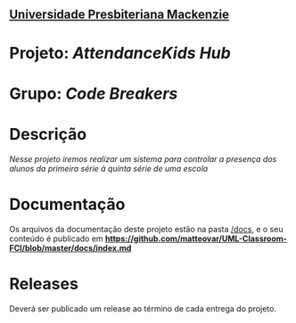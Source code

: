<h2><a href= "https://www.mackenzie.br">Universidade Presbiteriana Mackenzie</a></h2>

# Projeto: *AttendanceKids Hub*

# Grupo: *Code Breakers*

# Descrição

*Nesse projeto iremos realizar um sistema para controlar a presença dos alunos da primeira série à quinta série de uma escola*

# Documentação

Os arquivos da documentação deste projeto estão na pasta [/docs](/docs), e o seu conteúdo é publicado em **https://github.com/matteovar/UML-Classroom-FCI/blob/master/docs/index.md**



# Releases

Deverá ser publicado um release ao término de cada entrega do projeto.
